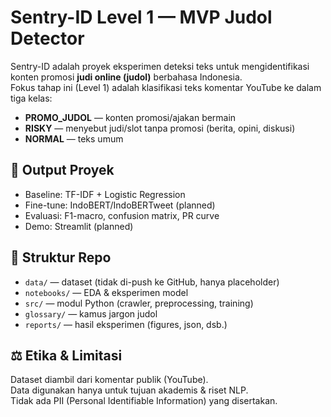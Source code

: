 # Sentry-ID Level 1 — MVP Judol Detector

Sentry-ID adalah proyek eksperimen deteksi teks untuk mengidentifikasi konten promosi **judi online (judol)** berbahasa Indonesia.  
Fokus tahap ini (Level 1) adalah klasifikasi teks komentar YouTube ke dalam tiga kelas:

- **PROMO_JUDOL** — konten promosi/ajakan bermain
- **RISKY** — menyebut judi/slot tanpa promosi (berita, opini, diskusi)
- **NORMAL** — teks umum

## 🚀 Output Proyek
- Baseline: TF-IDF + Logistic Regression
- Fine-tune: IndoBERT/IndoBERTweet (planned)
- Evaluasi: F1-macro, confusion matrix, PR curve
- Demo: Streamlit (planned)

## 📂 Struktur Repo
- `data/` — dataset (tidak di-push ke GitHub, hanya placeholder)
- `notebooks/` — EDA & eksperimen model
- `src/` — modul Python (crawler, preprocessing, training)
- `glossary/` — kamus jargon judol
- `reports/` — hasil eksperimen (figures, json, dsb.)

## ⚖️ Etika & Limitasi
Dataset diambil dari komentar publik (YouTube).  
Data digunakan hanya untuk tujuan akademis & riset NLP.  
Tidak ada PII (Personal Identifiable Information) yang disertakan.
